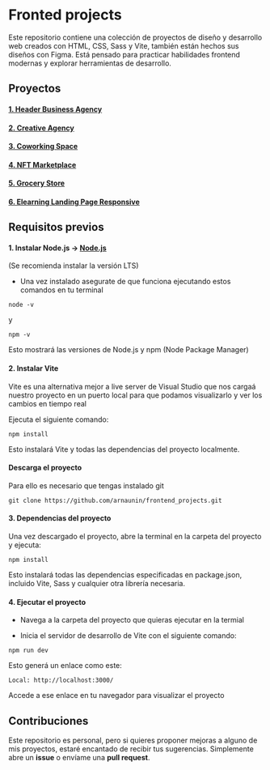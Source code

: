 # Fronted projects

Este repositorio contiene una colección de proyectos de diseño y desarrollo web creados con HTML, CSS, Sass y Vite, también están hechos sus diseños con Figma. Está pensado para practicar habilidades frontend modernas y explorar herramientas de desarrollo.

## Proyectos

#### [1. Header Business Agency](projects/Header_Business_Agency)
#### [2. Creative Agency](projects/Creative_Agency)
#### [3. Coworking Space](projects/Coworking_Space)
#### [4. NFT Marketplace](projects/NFT_Marketplace)
#### [5. Grocery Store](projects/Grocery_Store)
#### [6. Elearning Landing Page Responsive](projects/Elearning_Landing_Page_Responsive)

## Requisitos previos
#### 1. Instalar Node.js -> [Node.js](https://nodejs.org/es)
(Se recomienda instalar la versión LTS)

- Una vez instalado asegurate de que funciona ejecutando estos comandos en tu terminal

```
node -v
```
y
```
npm -v
```
Esto mostrará las versiones de Node.js y npm (Node Package Manager)
   
#### 2. Instalar Vite
  
Vite es una alternativa mejor a live server de Visual Studio que nos cargaá nuestro proyecto en un     puerto local para que podamos visualizarlo y ver los cambios en tiempo real

Ejecuta el siguiente comando:

 ```
 npm install
 ```
 Esto instalará Vite y todas las dependencias del proyecto localmente.

 #### Descarga el proyecto
 Para ello es necesario que tengas instalado git
```
git clone https://github.com/arnaunin/frontend_projects.git
```

 #### 3. Dependencias del proyecto

Una vez descargado el proyecto, abre la terminal en la carpeta del proyecto y ejecuta:

```
npm install
```
Esto instalará todas las dependencias especificadas en package.json, incluido Vite, Sass y cualquier otra librería necesaria.

#### 4. Ejecutar el proyecto

- Navega a la carpeta del proyecto que quieras ejecutar en la termial

- Inicia el servidor de desarrollo de Vite con el siguiente comando:
```
npm run dev
```
Esto generá un enlace como este:
```
Local: http://localhost:3000/
```
Accede a ese enlace en tu navegador para visualizar el proyecto




## Contribuciones

Este repositorio es personal, pero si quieres proponer mejoras a alguno de mis proyectos, estaré encantado de recibir tus sugerencias. Simplemente abre un **issue** o envíame una **pull request**.


   
